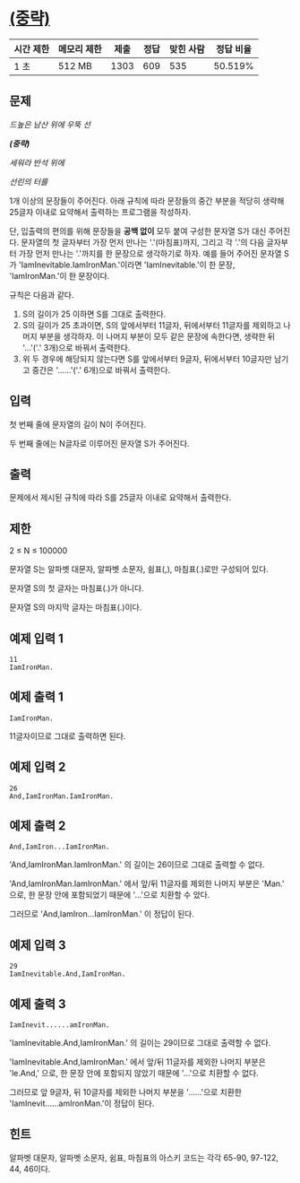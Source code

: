 # [(중략)](https://www.acmicpc.net/problem/21966)

| 시간 제한 | 메모리 제한 | 제출 | 정답 | 맞힌 사람 | 정답 비율 |
| --- | --- | --- | --- | --- | --- |
| 1 초 | 512 MB | 1303 | 609 | 535 | 50.519% |

## 문제

*드높은 남산 위에 우뚝 선*

***(중략)***

*세워라 반석 위에*

*선린의 터를*

1개 이상의 문장들이 주어진다. 아래 규칙에 따라 문장들의 중간 부분을 적당히 생략해 25글자 이내로 요약해서 출력하는 프로그램을 작성하자.

단, 입출력의 편의를 위해 문장들을 **공백 없이** 모두 붙여 구성한 문자열 S가 대신 주어진다. 문자열의 첫 글자부터 가장 먼저 만나는 '.'(마침표)까지, 그리고 각 '.'의 다음 글자부터 가장 먼저 만나는 '.'까지를 한 문장으로 생각하기로 하자. 예를 들어 주어진 문자열 S가 'IamInevitable.IamIronMan.'이라면 'IamInevitable.'이 한 문장, 'IamIronMan.'이 한 문장이다.

규칙은 다음과 같다.

1. S의 길이가 25 이하면 S를 그대로 출력한다.
2. S의 길이가 25 초과이면, S의 앞에서부터 11글자, 뒤에서부터 11글자를 제외하고 나머지 부분을 생각하자. 이 나머지 부분이 모두 같은 문장에 속한다면, 생략한 뒤 '...'('.' 3개)으로 바꿔서 출력한다.
3. 위 두 경우에 해당되지 않는다면 S를 앞에서부터 9글자, 뒤에서부터 10글자만 남기고 중간은 '......'('.' 6개)으로 바꿔서 출력한다.

## 입력

첫 번째 줄에 문자열의 길이 N이 주어진다.

두 번째 줄에는 N글자로 이루어진 문자열 S가 주어진다.

## 출력

문제에서 제시된 규칙에 따라 S를 25글자 이내로 요약해서 출력한다.

## 제한

2 ≤ N ≤ 100000

문자열 S는 알파벳 대문자, 알파벳 소문자, 쉼표(,), 마침표(.)로만 구성되어 있다.

문자열 S의 첫 글자는 마침표(.)가 아니다.

문자열 S의 마지막 글자는 마침표(.)이다.

## 예제 입력 1

```
11
IamIronMan.

```

## 예제 출력 1

```
IamIronMan.

```

11글자이므로 그대로 출력하면 된다.

## 예제 입력 2

```
26
And,IamIronMan.IamIronMan.

```

## 예제 출력 2

```
And,IamIron...IamIronMan.

```

'And,IamIronMan.IamIronMan.' 의 길이는 26이므로 그대로 출력할 수 없다.

'And,IamIronMan.IamIronMan.' 에서 앞/뒤 11글자를 제외한 나머지 부분은 'Man.' 으로, 한 문장 안에 포함되었기 때문에 '...'으로 치환할 수 았다.

그러므로 'And,IamIron...IamIronMan.' 이 정답이 된다.

## 예제 입력 3

```
29
IamInevitable.And,IamIronMan.

```

## 예제 출력 3

```
IamInevit......amIronMan.

```

'IamInevitable.And,IamIronMan.' 의 길이는 29이므로 그대로 출력할 수 없다.

'IamInevitable.And,IamIronMan.' 에서 앞/뒤 11글자를 제외한 나머지 부분은 'le.And,' 으로, 한 문장 안에 포함되지 않았기 때문에 '...'으로 치환할 수 없다.

그러므로 앞 9글자, 뒤 10글자를 제외한 나머지 부분을 '......'으로 치환한 'IamInevit......amIronMan.'이 정답이 된다.

## 힌트

알파벳 대문자, 알파벳 소문자, 쉼표, 마침표의 아스키 코드는 각각 65-90, 97-122, 44, 46이다.
